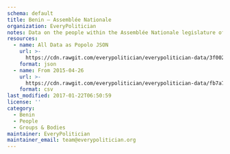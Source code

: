 ```yaml
---
schema: default
title: Benin — Assemblée Nationale
organization: EveryPolitician
notes: Data on the people within the Assemblée Nationale legislature of Benin.
resources:
  - name: All Data as Popolo JSON
    url: >-
      https://cdn.rawgit.com/everypolitician/everypolitician-data/3f002d3a0b6ba288ab2ba88120eafff0ca3dab9e/data/Benin/National_Assembly/ep-popolo-v1.0.json
    format: json
  - name: From 2015-04-26
    url: >-
      https://cdn.rawgit.com/everypolitician/everypolitician-data/fb7a7e3b919c574541213b0d138ab40fcc5375cb/data/Benin/National_Assembly/term-6.csv
    format: csv
last_modified: 2017-01-22T06:50:59
license: ''
category:
  - Benin
  - People
  - Groups & Bodies
maintainer: EveryPolitician
maintainer_email: team@everypolitician.org
---
```


